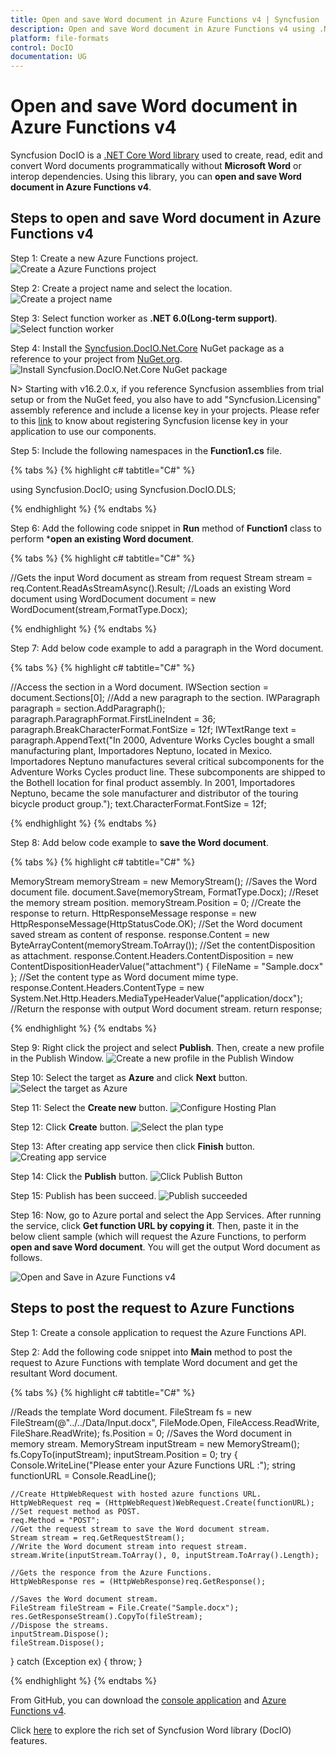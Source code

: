 ```yaml
---
title: Open and save Word document in Azure Functions v4 | Syncfusion
description: Open and save Word document in Azure Functions v4 using .NET Core Word (DocIO) library without Microsoft Word or interop dependencies.
platform: file-formats
control: DocIO
documentation: UG
---
```


# Open and save Word document in Azure Functions v4

Syncfusion DocIO is a [.NET Core Word library](https://www.syncfusion.com/document-processing/word-framework/net/word-library) used to create, read, edit and convert Word documents programmatically without **Microsoft Word** or interop dependencies. Using this library, you can **open and save Word document in Azure Functions v4**.

## Steps to open and save Word document in Azure Functions v4

Step 1: Create a new Azure Functions project.
![Create a Azure Functions project](Azure_Images/Functions_v1/Azure_Function_WordtoPDF.png)

Step 2: Create a project name and select the location.
![Create a project name](Azure_Images/Functions_v1/Configuration-Open-and-Save-Word-Document.png)

Step 3: Select function worker as **.NET 6.0(Long-term support)**.
![Select function worker](Azure_Images/Functions_v1/Additional-Open-and-Save-Word-Document.png)

Step 4: Install the [Syncfusion.DocIO.Net.Core](https://www.nuget.org/packages/Syncfusion.DocIO.Net.Core) NuGet package as a reference to your project from [NuGet.org](https://www.nuget.org/).
![Install Syncfusion.DocIO.Net.Core NuGet package](Azure_Images/Functions_v1/Nuget-Package-Open-and-Save-Word-Document.png)

N> Starting with v16.2.0.x, if you reference Syncfusion assemblies from trial setup or from the NuGet feed, you also have to add "Syncfusion.Licensing" assembly reference and include a license key in your projects. Please refer to this [link](https://help.syncfusion.com/common/essential-studio/licensing/overview) to know about registering Syncfusion license key in your application to use our components.

Step 5: Include the following namespaces in the **Function1.cs** file.

{% tabs %}
{% highlight c# tabtitle="C#" %}

using Syncfusion.DocIO;
using Syncfusion.DocIO.DLS;

{% endhighlight %}
{% endtabs %}

Step 6: Add the following code snippet in **Run** method of **Function1** class to perform ***open an existing Word document**.

{% tabs %}
{% highlight c# tabtitle="C#" %}

//Gets the input Word document as stream from request
Stream stream = req.Content.ReadAsStreamAsync().Result;
//Loads an existing Word document
using WordDocument document = new WordDocument(stream,FormatType.Docx);
       
{% endhighlight %}
{% endtabs %}

Step 7: Add below code example to add a paragraph in the Word document.

{% tabs %}
{% highlight c# tabtitle="C#" %}

//Access the section in a Word document.
IWSection section = document.Sections[0];
//Add a new paragraph to the section.
IWParagraph paragraph = section.AddParagraph();
paragraph.ParagraphFormat.FirstLineIndent = 36;
paragraph.BreakCharacterFormat.FontSize = 12f;
IWTextRange text = paragraph.AppendText("In 2000, Adventure Works Cycles bought a small manufacturing plant, Importadores Neptuno, located in Mexico. Importadores Neptuno manufactures several critical subcomponents for the Adventure Works Cycles product line. These subcomponents are shipped to the Bothell location for final product assembly. In 2001, Importadores Neptuno, became the sole manufacturer and distributor of the touring bicycle product group.");
text.CharacterFormat.FontSize = 12f;

{% endhighlight %}
{% endtabs %}

Step 8: Add below code example to **save the Word document**.

{% tabs %}
{% highlight c# tabtitle="C#" %}

 MemoryStream memoryStream = new MemoryStream();
//Saves the Word document file.
document.Save(memoryStream, FormatType.Docx);
//Reset the memory stream position.
memoryStream.Position = 0;
//Create the response to return.
HttpResponseMessage response = new HttpResponseMessage(HttpStatusCode.OK);
//Set the Word document saved stream as content of response.
response.Content = new ByteArrayContent(memoryStream.ToArray());
//Set the contentDisposition as attachment.
response.Content.Headers.ContentDisposition = new ContentDispositionHeaderValue("attachment")
{
    FileName = "Sample.docx"
};
//Set the content type as Word document mime type.
response.Content.Headers.ContentType = new System.Net.Http.Headers.MediaTypeHeaderValue("application/docx");
//Return the response with output Word document stream.
return response;

{% endhighlight %}
{% endtabs %}

Step 9: Right click the project and select **Publish**. Then, create a new profile in the Publish Window.
![Create a new profile in the Publish Window](Azure_Images/Functions_v4/Publish-Open-and-Save-Word-Document.png)

Step 10: Select the target as **Azure** and click **Next** button.
![Select the target as Azure](Azure_Images/Functions_v1/Target_WordtoPDF.png)

Step 11: Select the **Create new** button.
![Configure Hosting Plan](Azure_Images/Functions_v1/Function-Instance-Open-and-Save-Word-Document.png)

Step 12: Click **Create** button. 
![Select the plan type](Azure_Images/Functions_v1/Subscription-Open-and-Save-Word-Document.png)

Step 13: After creating app service then click **Finish** button. 
![Creating app service](Azure_Images/Functions_v1/App-service-Created-Open-and-Save-Word-Document.png)

Step 14: Click the **Publish** button.
![Click Publish Button](Azure_Images/Functions_v1/Before-Publish-Open-and-Save-Word-Document.png)

Step 15: Publish has been succeed.
![Publish succeeded](Azure_Images/Functions_v1/After-Publish-Open-and-Save-Word-Document.png)

Step 16: Now, go to Azure portal and select the App Services. After running the service, click **Get function URL by copying it**. Then, paste it in the below client sample (which will request the Azure Functions, to perform **open and save Word document**. You will get the output Word document as follows.

![Open and Save in Azure Functions v4](ASP-NET-Core_images/OpenAndSaveOutput.png)

## Steps to post the request to Azure Functions

Step 1: Create a console application to request the Azure Functions API.

Step 2: Add the following code snippet into **Main** method to post the request to Azure Functions with template Word document and get the resultant Word document.

{% tabs %}
{% highlight c# tabtitle="C#" %}

//Reads the template Word document.
FileStream fs = new FileStream(@"../../Data/Input.docx", FileMode.Open, FileAccess.ReadWrite, FileShare.ReadWrite);
fs.Position = 0;
//Saves the Word document in memory stream.
MemoryStream inputStream = new MemoryStream();
fs.CopyTo(inputStream);
inputStream.Position = 0;
try
{
    Console.WriteLine("Please enter your Azure Functions URL :");
    string functionURL = Console.ReadLine();

    //Create HttpWebRequest with hosted azure functions URL.    
    HttpWebRequest req = (HttpWebRequest)WebRequest.Create(functionURL);
    //Set request method as POST.
    req.Method = "POST";
    //Get the request stream to save the Word document stream.
    Stream stream = req.GetRequestStream();
    //Write the Word document stream into request stream.
    stream.Write(inputStream.ToArray(), 0, inputStream.ToArray().Length);

    //Gets the responce from the Azure Functions.
    HttpWebResponse res = (HttpWebResponse)req.GetResponse();

    //Saves the Word document stream.
    FileStream fileStream = File.Create("Sample.docx");
    res.GetResponseStream().CopyTo(fileStream);
    //Dispose the streams.
    inputStream.Dispose();
    fileStream.Dispose();
}
catch (Exception ex)
{
    throw;
}

{% endhighlight %}
{% endtabs %}

From GitHub, you can download the [console application](https://github.com/SyncfusionExamples/DocIO-Examples/tree/main/Word-to-PDF-Conversion/Convert-Word-document-to-PDF/Azure/Azure_Functions/Console_Application) and [Azure Functions v4](https://github.com/SyncfusionExamples/DocIO-Examples/tree/main/Word-to-PDF-Conversion/Convert-Word-document-to-PDF/Azure/Azure_Functions/Azure_Functions_v1).

Click [here](https://www.syncfusion.com/document-processing/word-framework/net-core) to explore the rich set of Syncfusion Word library (DocIO) features.
